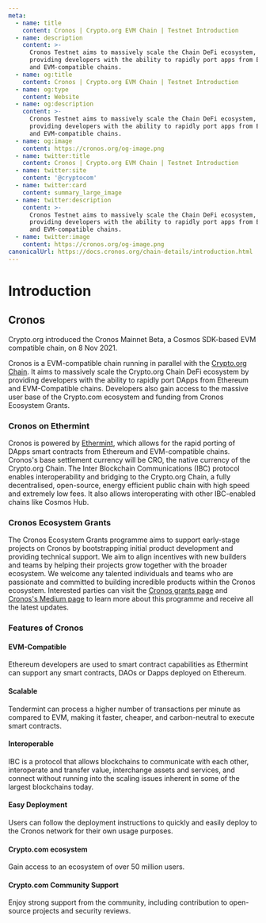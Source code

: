 ```yaml
---
meta:
  - name: title
    content: Cronos | Crypto.org EVM Chain | Testnet Introduction
  - name: description
    content: >-
      Cronos Testnet aims to massively scale the Chain DeFi ecosystem, by
      providing developers with the ability to rapidly port apps from Ethereum
      and EVM-compatible chains.
  - name: og:title
    content: Cronos | Crypto.org EVM Chain | Testnet Introduction
  - name: og:type
    content: Website
  - name: og:description
    content: >-
      Cronos Testnet aims to massively scale the Chain DeFi ecosystem, by
      providing developers with the ability to rapidly port apps from Ethereum
      and EVM-compatible chains.
  - name: og:image
    content: https://cronos.org/og-image.png
  - name: twitter:title
    content: Cronos | Crypto.org EVM Chain | Testnet Introduction
  - name: twitter:site
    content: '@cryptocom'
  - name: twitter:card
    content: summary_large_image
  - name: twitter:description
    content: >-
      Cronos Testnet aims to massively scale the Chain DeFi ecosystem, by
      providing developers with the ability to rapidly port apps from Ethereum
      and EVM-compatible chains.
  - name: twitter:image
    content: https://cronos.org/og-image.png
canonicalUrl: https://docs.cronos.org/chain-details/introduction.html
---
```


# Introduction

## Cronos

Crypto.org introduced the Cronos Mainnet Beta, a Cosmos SDK-based EVM compatible chain, on 8 Nov 2021.

Cronos is a EVM-compatible chain running in parallel with the [Crypto.org Chain](https://crypto.org/docs/). It aims to massively scale the Crypto.org Chain DeFi ecosystem by providing developers with the ability to rapidly port DApps from Ethereum and EVM-Compatible chains. Developers also gain access to the massive user base of the Crypto.com ecosystem and funding from Cronos Ecosystem Grants.

### Cronos on Ethermint

Cronos is powered by [Ethermint](https://github.com/evmos/ethermint), which allows for the rapid porting of DApps smart contracts from Ethereum and EVM-compatible chains. Cronos's base settlement currency will be CRO, the native currency of the Crypto.org Chain. The Inter Blockchain Communications (IBC) protocol enables interoperability and bridging to the Crypto.org Chain, a fully decentralised, open-source, energy efficient public chain with high speed and extremely low fees. It also allows interoperating with other IBC-enabled chains like Cosmos Hub.

### Cronos Ecosystem Grants

The Cronos Ecosystem Grants programme aims to support early-stage projects on Cronos by bootstrapping initial product development and providing technical support. We aim to align incentives with new builders and teams by helping their projects grow together with the broader ecosystem. We welcome any talented individuals and teams who are passionate and committed to building incredible products within the Cronos ecosystem. Interested parties can visit the [Cronos grants page](https://cronos.org/grants) and [Cronos's Medium page](https://medium.com/cronos-chain) to learn more about this programme and receive all the latest updates.

### Features of Cronos

#### **EVM-Compatible**

Ethereum developers are used to smart contract capabilities as Ethermint can support any smart contracts, DAOs or Dapps deployed on Ethereum.

#### **Scalable**&#x20;

Tendermint can process a higher number of transactions per minute as compared to EVM, making it faster, cheaper, and carbon-neutral to execute smart contracts.

#### **Interoperable**

IBC is a protocol that allows blockchains to communicate with each other, interoperate and transfer value, interchange assets and services, and connect without running into the scaling issues inherent in some of the largest blockchains today.

#### **Easy Deployment**&#x20;

Users can follow the deployment instructions to quickly and easily deploy to the Cronos network for their own usage purposes.

#### **Crypto.com ecosystem**&#x20;

Gain access to an ecosystem of over 50 million users.

#### **Crypto.com Community Support**

Enjoy strong support from the community, including contribution to open-source projects and security reviews.
